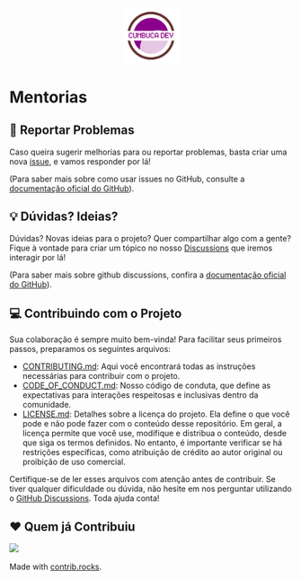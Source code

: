 <div align="center">
  <picture>
    <source
      media="(prefers-color-scheme: dark)"
      srcset="https://github.com/cumbucadev/design/raw/main/images/logo-dark-transparent.png"
    >
    <img
      alt="Logo do Cumbuca Dev"
      src="https://github.com/cumbucadev/design/raw/main/images/logo-light-transparent.png"
      width="20%"
    >
  </picture>
</div>

# Mentorias

## 💬 Reportar Problemas

Caso queira sugerir melhorias para ou reportar problemas, basta criar uma nova
[issue][github-issues], e vamos responder por lá!

(Para saber mais sobre como usar issues no GitHub, consulte a
[documentação oficial do GitHub][github-issues-doc]).

## 💡 Dúvidas? Ideias?

Dúvidas? Novas ideias para o projeto? Quer compartilhar algo com a
gente? Fique à vontade para criar um tópico no nosso [Discussions][github-discussions] que iremos
interagir por lá!

(Para saber mais sobre github discussions, confira a
[documentação oficial do GitHub][github-discussions-doc]).

## 💻 Contribuindo com o Projeto

Sua colaboração é sempre muito bem-vinda! Para facilitar seus primeiros passos, preparamos os
seguintes arquivos:

- [CONTRIBUTING.md](/CONTRIBUTING.md): Aqui você encontrará todas as instruções necessárias para
contribuir com o projeto.
- [CODE_OF_CONDUCT.md](/CODE_OF_CONDUCT.md): Nosso código de conduta, que define as expectativas
para interações respeitosas e inclusivas dentro da comunidade.
- [LICENSE.md](/LICENSE.md): Detalhes sobre a licença do projeto. Ela define o que você pode e não
pode fazer com o conteúdo desse repositório. Em geral, a licença permite que você use, modifique e
distribua o conteúdo, desde que siga os termos definidos. No entanto, é importante verificar se há
restrições específicas, como atribuição de crédito ao autor original ou proibição de uso comercial.

Certifique-se de ler esses arquivos com atenção antes de contribuir. Se tiver qualquer dificuldade
ou dúvida, não hesite em nos perguntar utilizando o [GitHub Discussions][github-discussions]. Toda
ajuda conta!

## ❤️ Quem já Contribuiu

<a href="https://github.com/cumbucadev/mentorias/graphs/contributors">
  <img src="https://contrib.rocks/image?repo=cumbucadev/mentorias" />
</a>

Made with [contrib.rocks](https://contrib.rocks).

[github-discussions-doc]: https://docs.github.com/pt/discussions
[github-discussions]: https://github.com/cumbucadev/mentorias/discussions
[github-issues-doc]: https://docs.github.com/pt/issues/tracking-your-work-with-issues/creating-an-issue
[github-issues]: https://github.com/cumbucadev/mentorias/issues
